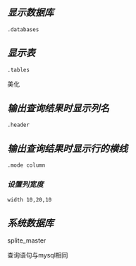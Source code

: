 ## *显示数据库*
```
.databases
```
## *显示表*
```
.tables
```


美化
## *输出查询结果时显示列名*
```
.header 
```
## *输出查询结果时显示行的横线*
```
.mode column
```
### *设置列宽度*
```
width 10,20,10
```

##	*系统数据库*

splite_master

查询语句与mysql相同